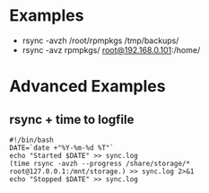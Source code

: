 # Examples
* rsync -avzh /root/rpmpkgs /tmp/backups/
* rsync -avz rpmpkgs/ root@192.168.0.101:/home/
# Advanced Examples
## rsync + time to logfile
```
#!/bin/bash
DATE=`date +"%Y-%m-%d %T"`
echo "Started $DATE" >> sync.log
(time rsync -avzh --progress /share/storage/* root@127.0.0.1:/mnt/storage.) >> sync.log 2>&1
echo "Stopped $DATE" >> sync.log
```